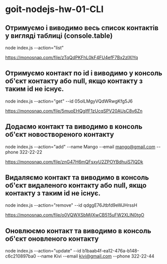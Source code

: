# goit-nodejs-hw-01-CLI

## Отримуємо і виводимо весь список контактів у вигляді таблиці (console.table)

node index.js --action="list"

https://monosnap.com/file/zTqQdPKFhL0kF4FU4efF7Bx2zlXlYq

## Отримуємо контакт по id і виводимо у консоль об'єкт контакту або null, якщо контакту з таким id не існує.

node index.js --action="get" --id 05olLMgyVQdWRwgKfg5J6

https://monosnap.com/file/5muoEHQgIfF1zUcqSPV20AUsC8v6Zn

## Додаємо контакт та виводимо в консоль об'єкт новоствореного контакту

node index.js --action="add" --name Mango --email mango@gmail.com --phone 322-22-22

https://monosnap.com/file/znG47H6mQFsxyU2ZPOYBdhuiS7IQDk

## Видаляємо контакт та виводимо в консоль об'єкт видаленого контакту або null, якщо контакту з таким id не існує.

node index.js --action="remove" --id qdggE76Jtbfd9eWJHrssH

https://monosnap.com/file/o0VQWXSbMjIXwCB515uFW2XLlN0tgO

## Оновлюємо контакт та виводимо в консоль об'єкт оновленого контакту

node index.js --action="update" --id b1baab4f-ea12-476a-b148-c6c210897ba0 --name Kivi --email kivi@gmail.com --phone 322-22-44

